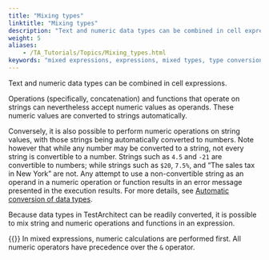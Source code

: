 ```yaml
--- 
title: "Mixing types"
linktitle: "Mixing types"
description: "Text and numeric data types can be combined in cell expressions."
weight: 5
aliases: 
    - /TA_Tutorials/Topics/Mixing_types.html
keywords: "mixed expressions, expressions, mixed types, type conversion, conversion, rules, of data types, operators, precedence"
---
```


Text and numeric data types can be combined in cell expressions.

Operations \(specifically, concatenation\) and functions that operate on strings can nevertheless accept numeric values as operands. These numeric values are converted to strings automatically.

Conversely, it is also possible to perform numeric operations on string values, with those strings being automatically converted to numbers. Note however that while any number may be converted to a string, not every string is convertible to a number. Strings such as `4.5` and `-21` are convertible to numbers; while strings such as `$20`, `7.5%`, and “The sales tax in New York” are not. Any attempt to use a non-convertible string as an operand in a numeric operation or function results in an error message presented in the execution results. For more details, see [Automatic conversion of data types](/TA_Automation/Topics/The_test_language_expressions.html#section.data_type_conversion).

Because data types in TestArchitect can be readily converted, it is possible to mix string and numeric operations and functions in an expression.

{{<note>}} In mixed expressions, numeric calculations are performed first. All numeric operators have precedence over the `&` operator.




